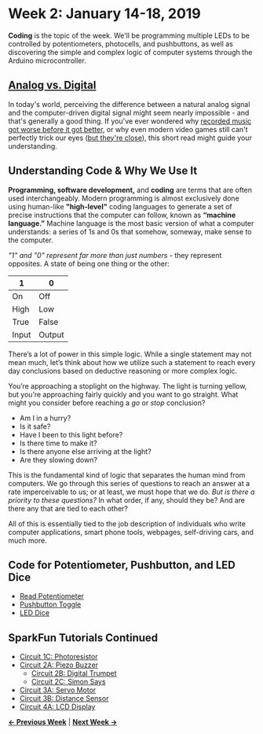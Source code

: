 # Week 2: January 14-18, 2019

**Coding** is the topic of the week. We'll be programming multiple LEDs to be controlled by potentiometers, photocells, and pushbuttons, as well as discovering the simple and complex logic of computer systems through the Arduino microcontroller.

## [Analog vs. Digital](https://learn.sparkfun.com/tutorials/analog-vs-digital/all)

In today's world, perceiving the difference between a natural analog signal and the computer-driven digital signal might seem nearly impossible - and that's generally a good thing. If you've ever wondered why [recorded music got worse before it got better](https://www.quora.com/Are-CDs-better-audio-quality-than-an-MP3), or why even modern video games still can't perfectly trick our eyes ([but they're close](https://www.youtube.com/watch?v=C2BTDCTY8yw)), this short read might guide your understanding.

## Understanding Code & Why We Use It

**Programming, software development,** and **coding** are terms that are often used interchangeably. Modern programming is almost exclusively done using human-like **"high-level"** coding languages to generate a set of precise instructions that the computer can follow, known as **“machine language.”** Machine language is the most basic version of what a computer understands: a series of 1s and 0s that somehow, someway, make sense to the computer.

_"1" and "0" represent far more than just numbers_ - they represent opposites. A state of being one thing or the other:

1 | 0
---|---
On | Off
High | Low
True | False
Input | Output


There’s a lot of power in this simple logic. While a single statement may not mean much, let’s think about how we utilize such a statement to reach every day conclusions based on deductive reasoning or more complex logic.

You’re approaching a stoplight on the highway. The light is turning yellow, but you’re approaching fairly quickly and you want to go straight. What might you consider before reaching a _go_ or _stop_ conclusion?
* Am I in a hurry?
* Is it safe?
* Have I been to this light before?
* Is there time to make it?
* Is there anyone else arriving at the light?
 * Are they slowing down?

This is the fundamental kind of logic that separates the human mind from computers. We go through this series of questions to reach an answer at a rate imperceivable to us; or at least, we must hope that we do. _But is there a priority to these questions?_ In what order, if any, should they be? And are there any that are tied to each other?

All of this is essentially tied to the job description of individuals who write computer applications, smart phone tools, webpages, self-driving cars, and much more.

## Code for Potentiometer, Pushbutton, and LED Dice

* [Read Potentiometer](https://raw.githubusercontent.com/jlaurentpdx/beginning-maker-tech/gh-pages/code/Read_Potentiometer.ino)
* [Pushbutton Toggle](https://raw.githubusercontent.com/jlaurentpdx/beginning-maker-tech/gh-pages/code/Pushbutton_Toggle.ino)
* [LED Dice](https://raw.githubusercontent.com/jlaurentpdx/beginning-maker-tech/gh-pages/code/LED_Dice.ino)

## SparkFun Tutorials Continued
* [Circuit 1C: Photoresistor](https://learn.sparkfun.com/tutorials/sparkfun-inventors-kit-experiment-guide---v40/circuit-1c-photoresistor)
* [Circuit 2A: Piezo Buzzer](https://learn.sparkfun.com/tutorials/sparkfun-inventors-kit-experiment-guide---v40/circuit-2a-buzzer)
  * [Circuit 2B: Digital Trumpet](https://learn.sparkfun.com/tutorials/sparkfun-inventors-kit-experiment-guide---v40/circuit-2b-digital-trumpet)
  * [Circuit 2C: Simon Says](https://learn.sparkfun.com/tutorials/sparkfun-inventors-kit-experiment-guide---v40/circuit-2c-simon-says-game-)
* [Circuit 3A: Servo Motor](https://learn.sparkfun.com/tutorials/sparkfun-inventors-kit-experiment-guide---v40/circuit-3a-servo-motors)
* [Circuit 3B: Distance Sensor](https://learn.sparkfun.com/tutorials/sparkfun-inventors-kit-experiment-guide---v40/circuit-3b-distance-sensor)
* [Circuit 4A: LCD Display](https://learn.sparkfun.com/tutorials/sparkfun-inventors-kit-experiment-guide---v40/circuit-4a-lcd-hello-world)

**[&larr; Previous Week](https://jlaurentpdx.github.io/beginning-maker-tech/week/1)** | **[Next Week &rarr;](https://jlaurentpdx.github.io/beginning-maker-tech/week/3)** 
